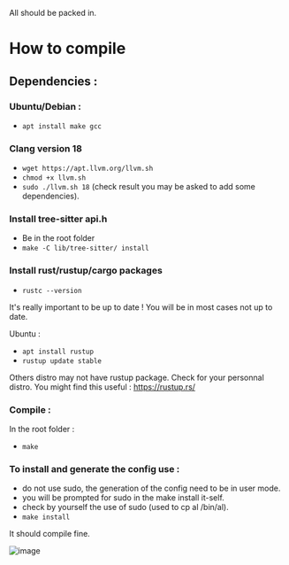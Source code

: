 All should be packed in.

# How to compile

## Dependencies :

### Ubuntu/Debian :

 - `apt install make gcc`

### Clang version 18

 - `wget https://apt.llvm.org/llvm.sh`
 - `chmod +x llvm.sh`
 - `sudo ./llvm.sh 18` (check result you may be asked to add some dependencies).

### Install tree-sitter api.h

 - Be in the root folder
 - `make -C lib/tree-sitter/ install`

### Install rust/rustup/cargo packages

 - `rustc --version`

It's really important to be up to date ! You will be in most cases not up to date.

Ubuntu :
 - `apt install rustup`
 - `rustup update stable`

Others distro may not have rustup package. Check for your personnal distro.
You might find this useful : https://rustup.rs/

### Compile :

In the root folder :
  - `make`


### To install and generate the config use :
 - do not use sudo, the generation of the config need to be in user mode.
 - you will be prompted for sudo in the make install it-self.
 - check by yourself the use of sudo (used to cp al /bin/al).
 - `make install`



It should compile fine.


![image](https://github.com/user-attachments/assets/3f2de19a-f6e1-4cec-95f4-be5137e6bd1c)
